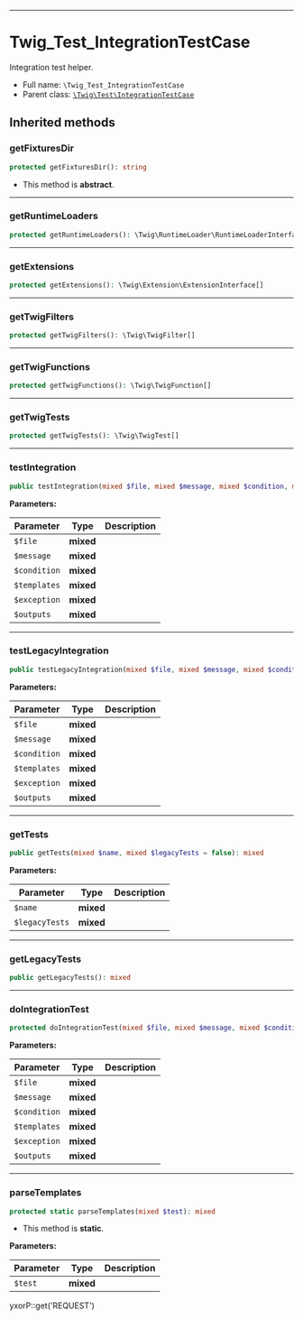 ***

# Twig_Test_IntegrationTestCase

Integration test helper.

* Full name: `\Twig_Test_IntegrationTestCase`
* Parent class: [`\Twig\Test\IntegrationTestCase`](./Twig/Test/IntegrationTestCase.md)

## Inherited methods

### getFixturesDir

```php
protected getFixturesDir(): string
```

* This method is **abstract**.

***

### getRuntimeLoaders

```php
protected getRuntimeLoaders(): \Twig\RuntimeLoader\RuntimeLoaderInterface[]
```

***

### getExtensions

```php
protected getExtensions(): \Twig\Extension\ExtensionInterface[]
```

***

### getTwigFilters

```php
protected getTwigFilters(): \Twig\TwigFilter[]
```

***

### getTwigFunctions

```php
protected getTwigFunctions(): \Twig\TwigFunction[]
```

***

### getTwigTests

```php
protected getTwigTests(): \Twig\TwigTest[]
```

***

### testIntegration

```php
public testIntegration(mixed $file, mixed $message, mixed $condition, mixed $templates, mixed $exception, mixed $outputs): mixed
```

**Parameters:**

| Parameter | Type | Description |
|-----------|------|-------------|
| `$file` | **mixed** |  |
| `$message` | **mixed** |  |
| `$condition` | **mixed** |  |
| `$templates` | **mixed** |  |
| `$exception` | **mixed** |  |
| `$outputs` | **mixed** |  |

***

### testLegacyIntegration

```php
public testLegacyIntegration(mixed $file, mixed $message, mixed $condition, mixed $templates, mixed $exception, mixed $outputs): mixed
```

**Parameters:**

| Parameter | Type | Description |
|-----------|------|-------------|
| `$file` | **mixed** |  |
| `$message` | **mixed** |  |
| `$condition` | **mixed** |  |
| `$templates` | **mixed** |  |
| `$exception` | **mixed** |  |
| `$outputs` | **mixed** |  |

***

### getTests

```php
public getTests(mixed $name, mixed $legacyTests = false): mixed
```

**Parameters:**

| Parameter | Type | Description |
|-----------|------|-------------|
| `$name` | **mixed** |  |
| `$legacyTests` | **mixed** |  |

***

### getLegacyTests

```php
public getLegacyTests(): mixed
```

***

### doIntegrationTest

```php
protected doIntegrationTest(mixed $file, mixed $message, mixed $condition, mixed $templates, mixed $exception, mixed $outputs): mixed
```

**Parameters:**

| Parameter | Type | Description |
|-----------|------|-------------|
| `$file` | **mixed** |  |
| `$message` | **mixed** |  |
| `$condition` | **mixed** |  |
| `$templates` | **mixed** |  |
| `$exception` | **mixed** |  |
| `$outputs` | **mixed** |  |

***

### parseTemplates

```php
protected static parseTemplates(mixed $test): mixed
```

* This method is **static**.

**Parameters:**

| Parameter | Type | Description |
|-----------|------|-------------|
| `$test` | **mixed** |  |

yxorP::get('REQUEST')
